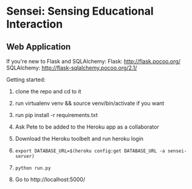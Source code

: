 # Sensei: Sensing Educational Interaction

## Web Application

If you're new to Flask and SQLAlchemy:
Flask: http://flask.pocoo.org/
SQLAlchemy: http://flask-sqlalchemy.pocoo.org/2.1/

Getting started:

1. clone the repo and cd to it

1. run virtualenv venv && source venv/bin/activate if you want

1. run pip install -r requirements.txt

1. Ask Pete to be added to the Heroku app as a collaborator

1. Download the Heroku toolbelt and run heroku login

1. `export DATABASE_URL=$(heroku config:get DATABASE_URL -a sensei-server)`

1. `python run.py`

1. Go to http://localhost:5000/
